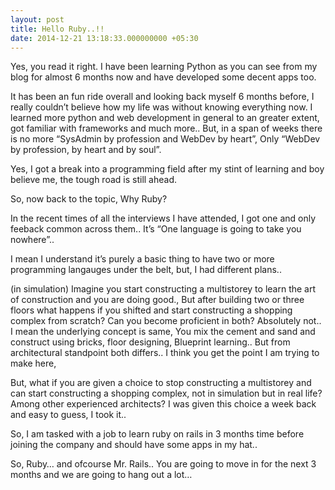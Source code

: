 ```yaml
---
layout: post
title: Hello Ruby..!!
date: 2014-12-21 13:18:33.000000000 +05:30
---
```

Yes, you read it right. I have been learning Python as you can see from my blog for almost 6 months now and have developed some decent apps too.

It has been an fun ride overall and looking back myself 6 months before, I really couldn’t believe how my life was without knowing everything now. I learned more python and web development in general to an greater extent, got familiar with frameworks and much more.. But, in a span of weeks there is no more “SysAdmin by profession and WebDev by heart”, Only “WebDev by profession, by heart and by soul”.

Yes, I got a break into a programming field after my stint of learning and boy believe me, the tough road is still ahead.

So, now back to the topic, Why Ruby?

In the recent times of all the interviews I have attended, I got one and only feeback common across them.. It’s “One language is going to take you nowhere”..

I mean I understand it’s purely a basic thing to have two or more programming langauges under the belt, but, I had different plans..

(in simulation) Imagine you start constructing a multistorey to learn the art of construction and you are doing good., But after building two or three floors what happens if you shifted and start constructing a shopping complex from scratch? Can you become proficient in both? Absolutely not.. I mean the underlying concept is same, You mix the cement and sand and construct using bricks, floor designing, Blueprint learning.. But from architectural standpoint both differs.. I think you get the point I am trying to make here,

But, what if you are given a choice to stop constructing a multistorey and can start constructing a shopping complex, not in simulation but in real life? Among other experienced architects? I was given this choice a week back and easy to guess, I took it..

So, I am tasked with a job to learn ruby on rails in 3 months time before joining the company and should have some apps in my hat..

So, Ruby… and ofcourse Mr. Rails.. You are going to move in for the next 3 months and we are going to hang out a lot…

